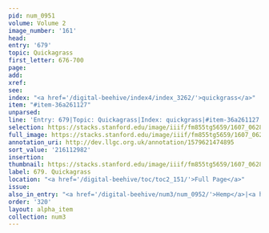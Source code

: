 ```yaml
---
pid: num_0951
volume: Volume 2
image_number: '161'
head:
entry: '679'
topic: Quickagrass
first_letter: 676-700
page:
add:
xref:
see:
index: "<a href='/digital-beehive/index4/index_3262/'>quickgrass</a>"
item: "#item-36a261127"
unparsed:
line: 'Entry: 679|Topic: Quickagrass|Index: quickgrass|#item-36a261127'
selection: https://stacks.stanford.edu/image/iiif/fm855tg5659/1607_0628/466,2982,2795,365/full/0/default.jpg
full_image: https://stacks.stanford.edu/image/iiif/fm855tg5659/1607_0628/full/full/0/default.jpg
annotation_uri: http://dev.llgc.org.uk/annotation/1579621474895
sort_value: '216112982'
insertion:
thumbnail: https://stacks.stanford.edu/image/iiif/fm855tg5659/1607_0628/466,2982,600,180/250,/0/default.jpg
label: 679. Quickagrass
location: "<a href='/digital-beehive/toc/toc2_151/'>Full Page</a>"
issue:
also_in_entry: "<a href='/digital-beehive/num3/num_0952/'>Hemp</a>|<a href='/digital-beehive/num3/num_0953/'>Clyster</a>"
order: '320'
layout: alpha_item
collection: num3
---
```

